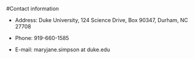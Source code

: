 #Contact information

* Address: Duke University, 124 Science Drive, Box 90347, Durham, NC 27708

* Phone: 919-660-1585

* E-mail: maryjane.simpson at duke.edu
